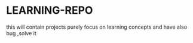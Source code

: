 # LEARNING-REPO
this will contain projects purely focus on learning concepts and have also bug ,solve it 
